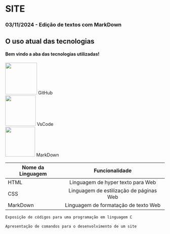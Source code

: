 # SITE
### 03/11/2024 - Edição de textos com MarkDown
## O uso atual das tecnologias

#### Bem vindo a aba das tecnologias utilizadas!

<img src= "https://foundations.projectpythia.org/_images/GitHub-logo.png" style= "width:100px;"> GitHub<br>
<img src= "https://yt3.googleusercontent.com/_q52i8bUAEvcb7JR4e-eNTv23y2A_wg5sCz0NC0GrGtcw1CRMWJSOPVHUDh_bngD0q4gMvVeoA=s900-c-k-c0x00ffffff-no-rj" style= "width:96px;"> VsCode<br>
<img src= "https://icons.veryicon.com/png/o/brands/iview30-logo/logo-markdown-4.png" style= "width:94px;"> MarkDown<br>

|Nome da Linguagem|Funcionalidade|
|-|:-:|
|HTML|Linguagem de hyper texto para Web|
|CSS|Linguagem de estilização de páginas Web|
|MarkDown|Linguagem de formatação de texto Web|

```c
Exposição de códigos para uma programação em linguagem C
```

```html
Apresentação de comandos para o desenvolvimento de um site
```




